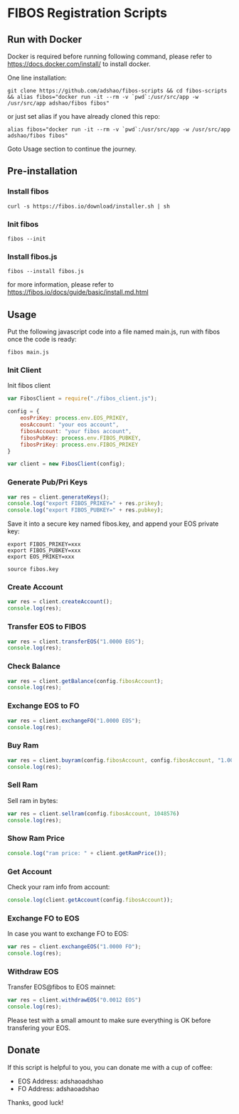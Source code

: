 # FIBOS Registration Scripts

## Run with Docker

Docker is required before running following command, please refer to https://docs.docker.com/install/ to install docker.

One line installation:

```shell
git clone https://github.com/adshao/fibos-scripts && cd fibos-scripts && alias fibos="docker run -it --rm -v `pwd`:/usr/src/app -w /usr/src/app adshao/fibos fibos"
```

or just set alias if you have already cloned this repo:
```shell
alias fibos="docker run -it --rm -v `pwd`:/usr/src/app -w /usr/src/app adshao/fibos fibos"
```

Goto Usage section to continue the journey.

## Pre-installation

### Install fibos

```shell
curl -s https://fibos.io/download/installer.sh | sh
```

### Init fibos

```shell
fibos --init
```

### Install fibos.js

```shell
fibos --install fibos.js
```

for more information, please refer to https://fibos.io/docs/guide/basic/install.md.html

## Usage

Put the following javascript code into a file named main.js, run with fibos once the code is ready:

```shell
fibos main.js
```

### Init Client

Init fibos client

```javascript
var FibosClient = require("./fibos_client.js");

config = {
    eosPriKey: process.env.EOS_PRIKEY,
    eosAccount: "your eos account",
    fibosAccount: "your fibos account",
    fibosPubKey: process.env.FIBOS_PUBKEY,
    fibosPriKey: process.env.FIBOS_PRIKEY
}

var client = new FibosClient(config);
```

### Generate Pub/Pri Keys

```javascript
var res = client.generateKeys();
console.log("export FIBOS_PRIKEY=" + res.prikey);
console.log("export FIBOS_PUBKEY=" + res.pubkey);
```

Save it into a secure key named fibos.key, and append your EOS private key:
```shell
export FIBOS_PRIKEY=xxx
export FIBOS_PUBKEY=xxx
export EOS_PRIKEY=xxx
```

```shell
source fibos.key
```

### Create Account

```javascript
var res = client.createAccount();
console.log(res);
```

### Transfer EOS to FIBOS

```javascript
var res = client.transferEOS("1.0000 EOS");
console.log(res);
```

### Check Balance

```javascript
var res = client.getBalance(config.fibosAccount);
console.log(res);
```

### Exchange EOS to FO

```javascript
var res = client.exchangeFO("1.0000 EOS");
console.log(res);
```

### Buy Ram

```javascript
var res = client.buyram(config.fibosAccount, config.fibosAccount, "1.0000 FO");
console.log(res);
```

### Sell Ram

Sell ram in bytes:
```javascript
var res = client.sellram(config.fibosAccount, 1048576)
console.log(res);
```

### Show Ram Price

```javascript
console.log("ram price: " + client.getRamPrice());
```

### Get Account

Check your ram info from account:
```javascript
console.log(client.getAccount(config.fibosAccount));
```

### Exchange FO to EOS

In case you want to exchange FO to EOS:
```javascript
var res = client.exchangeEOS("1.0000 FO");
console.log(res);
```

### Withdraw EOS

Transfer EOS@fibos to EOS mainnet:
```javascript
var res = client.withdrawEOS("0.0012 EOS")
console.log(res);
```

Please test with a small amount to make sure everything is OK before transfering your EOS.

## Donate

If this script is helpful to you, you can donate me with a cup of coffee:

- EOS Address: adshaoadshao
- FO Address: adshaoadshao

Thanks, good luck!
